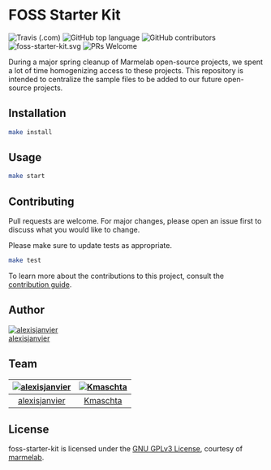 # FOSS Starter Kit

 ![Travis (.com)](https://img.shields.io/travis/com/marmelab/foss-starter-kit.svg) ![GitHub top language](https://img.shields.io/github/languages/top/marmelab/foss-starter-kit.svg) ![GitHub contributors](https://img.shields.io/github/contributors/marmelab/foss-starter-kit.svg) ![foss-starter-kit.svg](https://img.shields.io/github/license/marmelab/foss-starter-kit.svg) ![PRs Welcome](https://img.shields.io/badge/PRs-welcome-brightgreen.svg)

During a major spring cleanup of Marmelab open-source projects, we spent a lot of time homogenizing access to these projects. This repository is intended to centralize the sample files to be added to our future open-source projects.

## Installation

```bash
make install
```

## Usage

```bash
make start
```

## Contributing

Pull requests are welcome. For major changes, please open an issue first to discuss what you would like to change.

Please make sure to update tests as appropriate.

```bash
make test
```

To learn more about the contributions to this project, consult the [contribution guide](/.github/CONTRIBUTING.md).

## Author

[![alexisjanvier](http://gravatar.com/avatar/b2095b11fb57eb162cd5972dc866b572?s=72)](https://github.com/alexisjanvier)     
[alexisjanvier](https://github.com/alexisjanvier) 

## Team

[![alexisjanvier](http://gravatar.com/avatar/b2095b11fb57eb162cd5972dc866b572?s=72)](https://github.com/alexisjanvier) | [![Kmaschta](https://gravatar.com/avatar/318accc0a27dc5c4d808293ae6d86155?s=72)](https://github.com/Kmaschta) 
:---:|:---:
[alexisjanvier](https://github.com/alexisjanvier) | [Kmaschta](https://github.com/Kmaschta) 

## License

foss-starter-kit is licensed under the [GNU GPLv3 License](LICENSE), courtesy of [marmelab](http://marmelab.com).
